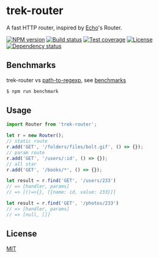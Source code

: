 # trek-router

A fast HTTP router, inspired by [Echo](https://github.com/labstack/echo)'s Router.

  [![NPM version][npm-img]][npm-url]
  [![Build status][travis-img]][travis-url]
  [![Test coverage][coveralls-img]][coveralls-url]
  [![License][license-img]][license-url]
  [![Dependency status][david-img]][david-url]


## Benchmarks

trek-router vs [path-to-regexp][], see [benchmarks](benchmarks)

```bash
$ npm run benchmark
```

## Usage

```js
import Router from 'trek-router';

let r = new Router();
// static route
r.add('GET', '/folders/files/bolt.gif', () => {});
// param route
r.add('GET', '/users/:id', () => {});
// all star
r.add('GET', '/books/*', () => {});

let result = r.find('GET', '/users/233')
// => [handler, params]
// => [()=>{}, [{name: id, value: 233}]]

let result = r.find('GET', '/photos/233')
// => [handler, params]
// => [null, []]
```

## License

  [MIT](LICENSE)

[path-to-regexp]: https://github.com/pillarjs/path-to-regexp

[npm-img]: https://img.shields.io/npm/v/trek-router.svg?style=flat-square
[npm-url]: https://npmjs.org/package/trek-router
[travis-img]: https://img.shields.io/travis/trekjs/trek-router.svg?style=flat-square
[travis-url]: https://travis-ci.org/trekjs/trek-router
[coveralls-img]: https://img.shields.io/coveralls/trekjs/trek-router.svg?style=flat-square
[coveralls-url]: https://coveralls.io/r/trekjs/trek-router?branch=master
[license-img]: https://img.shields.io/badge/license-MIT-green.svg?style=flat-square
[license-url]: LICENSE
[david-img]: https://img.shields.io/david/trekjs/trek-router.svg?style=flat-square
[david-url]: https://david-dm.org/trekjs/trek-router

